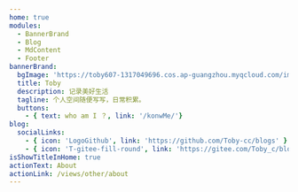 ```yaml
---
home: true
modules:
  - BannerBrand
  - Blog
  - MdContent
  - Footer
bannerBrand:
  bgImage: 'https://toby607-1317049696.cos.ap-guangzhou.myqcloud.com/images/gif/202303201031954.gif'
  title: Toby
  description: 记录美好生活
  tagline: 个人空间随便写写，日常积累。
  buttons:
    - { text: who am I ？, link: '/konwMe/'}
blog:
  socialLinks:
    - { icon: 'LogoGithub', link: 'https://github.com/Toby-cc/blogs' }
    - { icon: 'T-gitee-fill-round', link: 'https://gitee.com/Toby_c/blogs' }
isShowTitleInHome: true
actionText: About
actionLink: /views/other/about
--- 
```


<style>
.banner-brand__content {
  border-radius: 41% 59% 0% 100% / 42% 55% 45% 58% ;
  padding: 2rem;
  backdrop-filter: blur(2px);
  background-color: rgba(0,191,255, 0.075);
  box-shadow: rgba(0, 0, 0, 0.3) 2px 8px 8px;
  border: 2px rgba(255,255,255,0.4) solid;
  border-bottom: 2px rgba(40,40,40,0.35) solid;
  border-right: 2px rgba(40,40,40,0.35) solid;
}
.banner-brand__wrapper .banner-brand__content .btn-group {
  text-align:center;
}
.btn-group .xicon-container.left:hover {
  transform: translateZ(0);
  outline: 200px solid transparent;
  filter: url(#fe1);
}
</style>